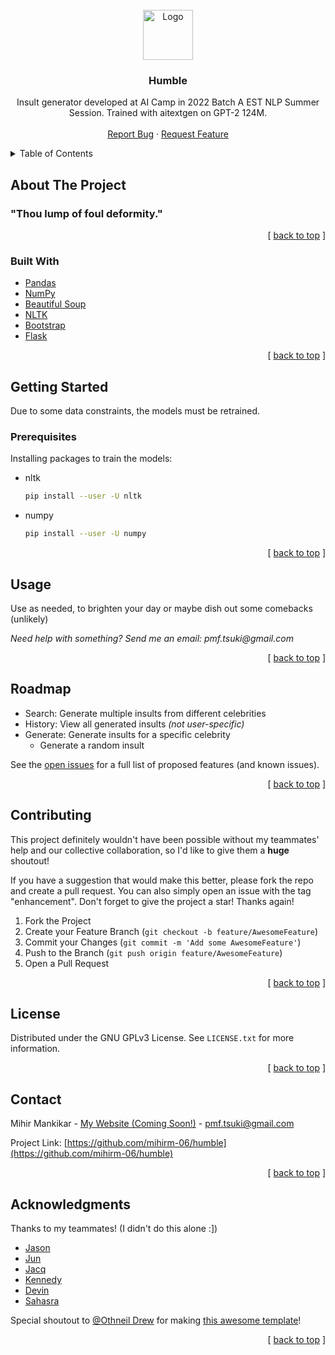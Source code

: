 <div id="top"></div>

<!-- PROJECT LOGO -->
<br />
<div align="center">
  <a href="https://github.com/mihirm-06/humble">
    <img src="https://static.wixstatic.com/media/12b467_a4ceef0f338c41c7885cb083ea36a00f~mv2_d_1742_1743_s_2.png/v1/fill/w_216,h_224,al_c,q_85,usm_0.66_1.00_0.01,enc_auto/ai%20camp%20logo.png" alt="Logo" width="80" height="80">
  </a>

<h3 align="center">Humble</h3>

  <p align="center">
    Insult generator developed at AI Camp in 2022 Batch A EST NLP Summer Session. Trained with aitextgen on GPT-2 124M.
    <br />
    <br />
    <a href="https://github.com/github_username/repo_name/issues">Report Bug</a>
    ·
    <a href="https://github.com/github_username/repo_name/issues">Request Feature</a>
  </p>
</div>



<!-- TABLE OF CONTENTS -->
<details>
  <summary>Table of Contents</summary>
  <ol>
    <li>
      <a href="#about-the-project">About The Project</a>
      <ul>
        <li><a href="#built-with">Built With</a></li>
      </ul>
    </li>
    <li>
      <a href="#getting-started">Getting Started</a>
      <ul>
        <li><a href="#prerequisites">Prerequisites</a></li>
      </ul>
    </li>
    <li><a href="#usage">Usage</a></li>
    <li><a href="#roadmap">Roadmap</a></li>
    <li><a href="#contributing">Contributing</a></li>
    <li><a href="#license">License</a></li>
    <li><a href="#contact">Contact</a></li>
    <li><a href="#acknowledgments">Acknowledgments</a></li>
  </ol>
</details>



<!-- ABOUT THE PROJECT -->
## About The Project

<h3>
  "Thou lump of foul deformity."
</h3>

<p align="right">[ <a href="#top">back to top</a> ]</p>



### Built With

* [Pandas](https://pandas.pydata.org)
* [NumPy](https://numpy.org)
* [Beautiful Soup](https://www.crummy.com/software/BeautifulSoup/)
* [NLTK](https://www.nltk.org)
* [Bootstrap](https://getbootstrap.com)
* [Flask](https://flask.palletsprojects.com)

<p align="right">[ <a href="#top">back to top</a> ]</p>

<!-- GETTING STARTED -->
## Getting Started

Due to some data constraints, the models must be retrained.

### Prerequisites

Installing packages to train the models: 
* nltk
  ```sh
  pip install --user -U nltk
  ```
* numpy
  ```sh
  pip install --user -U numpy
  ```

<p align="right">[ <a href="#top">back to top</a> ]</p>



<!-- USAGE EXAMPLES -->
## Usage

Use as needed, to brighten your day or maybe dish out some comebacks (unlikely)

_Need help with something? Send me an email: pmf.tsuki@gmail.com_

<p align="right">[ <a href="#top">back to top</a> ]</p>



<!-- ROADMAP -->
## Roadmap

- Search: Generate multiple insults from different celebrities
- History: View all generated insults _(not user-specific)_
- Generate: Generate insults for a specific celebrity
    - Generate a random insult

See the [open issues](https://github.com/mihirm-06/humble/issues) for a full list of proposed features (and known issues).

<p align="right">[ <a href="#top">back to top</a> ]</p>



<!-- CONTRIBUTING -->
## Contributing

This project definitely wouldn't have been possible without my teammates' help and our collective collaboration, so I'd like to give them a **huge** shoutout!

If you have a suggestion that would make this better, please fork the repo and create a pull request. You can also simply open an issue with the tag "enhancement".
Don't forget to give the project a star! Thanks again!

1. Fork the Project
2. Create your Feature Branch (`git checkout -b feature/AwesomeFeature`)
3. Commit your Changes (`git commit -m 'Add some AwesomeFeature'`)
4. Push to the Branch (`git push origin feature/AwesomeFeature`)
5. Open a Pull Request

<p align="right">[ <a href="#top">back to top</a> ]</p>



<!-- LICENSE -->
## License

Distributed under the GNU GPLv3 License. See `LICENSE.txt` for more information.

<p align="right">[ <a href="#top">back to top</a> ]</p>



<!-- CONTACT -->
## Contact

Mihir Mankikar - [My Website (Coming Soon!)](https://theuselessweb.com) - pmf.tsuki@gmail.com

Project Link: [https://github.com/mihirm-06/humble](https://github.com/mihirm-06/humble)

<p align="right">[ <a href="#top">back to top</a> ]</p>



<!-- ACKNOWLEDGMENTS -->
## Acknowledgments

Thanks to my teammates! (I didn't do this alone :])
* [Jason](https://github.com/Asonjay)
* [Jun](https://github.com/jspEclipse)
* [Jacq](https://github.com/PrincessRage13)
* [Kennedy](https://github.com/melodyremix)
* [Devin](https://github.com/MaroMashu)
* [Sahasra](https://github.com/#)

Special shoutout to [@Othneil Drew](https://github.com/othneildrew) for making [this awesome template](https://github.com/othneildrew/Best-README-Template)!

<p align="right">[ <a href="#top">back to top</a> ]</p>



<!-- MARKDOWN LINKS & IMAGES -->
<!-- https://www.markdownguide.org/basic-syntax/#reference-style-links -->
[contributors-shield]: https://img.shields.io/github/contributors/github_username/repo_name.svg?style=for-the-badge
[contributors-url]: https://github.com/github_username/repo_name/graphs/contributors
[forks-shield]: https://img.shields.io/github/forks/github_username/repo_name.svg?style=for-the-badge
[forks-url]: https://github.com/github_username/repo_name/network/members
[stars-shield]: https://img.shields.io/github/stars/github_username/repo_name.svg?style=for-the-badge
[stars-url]: https://github.com/github_username/repo_name/stargazers
[issues-shield]: https://img.shields.io/github/issues/github_username/repo_name.svg?style=for-the-badge
[issues-url]: https://github.com/github_username/repo_name/issues
[license-shield]: https://img.shields.io/github/license/github_username/repo_name.svg?style=for-the-badge
[license-url]: https://github.com/github_username/repo_name/blob/master/LICENSE.txt
[linkedin-shield]: https://img.shields.io/badge/-LinkedIn-black.svg?style=for-the-badge&logo=linkedin&colorB=555
[linkedin-url]: https://linkedin.com/in/linkedin_username
[product-screenshot]: images/screenshot.png
